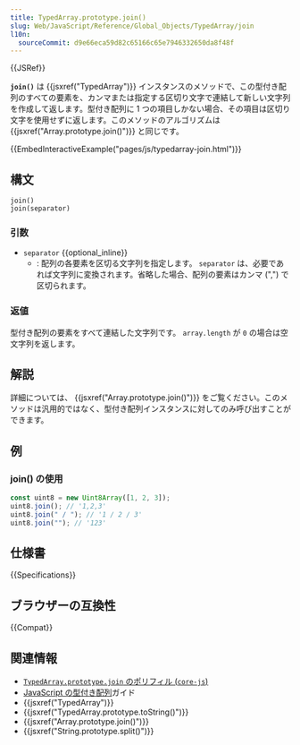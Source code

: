 ```yaml
---
title: TypedArray.prototype.join()
slug: Web/JavaScript/Reference/Global_Objects/TypedArray/join
l10n:
  sourceCommit: d9e66eca59d82c65166c65e7946332650da8f48f
---
```


{{JSRef}}

**`join()`** は {{jsxref("TypedArray")}} インスタンスのメソッドで、この型付き配列のすべての要素を、カンマまたは指定する区切り文字で連結して新しい文字列を作成して返します。型付き配列に 1 つの項目しかない場合、その項目は区切り文字を使用せずに返します。このメソッドのアルゴリズムは {{jsxref("Array.prototype.join()")}} と同じです。

{{EmbedInteractiveExample("pages/js/typedarray-join.html")}}

## 構文

```js-nolint
join()
join(separator)
```

### 引数

- `separator` {{optional_inline}}
  - : 配列の各要素を区切る文字列を指定します。 `separator` は、必要であれば文字列に変換されます。省略した場合、配列の要素はカンマ (",") で区切られます。

### 返値

型付き配列の要素をすべて連結した文字列です。 `array.length` が `0` の場合は空文字列を返します。

## 解説

詳細については、 {{jsxref("Array.prototype.join()")}} をご覧ください。このメソッドは汎用的ではなく、型付き配列インスタンスに対してのみ呼び出すことができます。

## 例

### join() の使用

```js
const uint8 = new Uint8Array([1, 2, 3]);
uint8.join(); // '1,2,3'
uint8.join(" / "); // '1 / 2 / 3'
uint8.join(""); // '123'
```

## 仕様書

{{Specifications}}

## ブラウザーの互換性

{{Compat}}

## 関連情報

- [`TypedArray.prototype.join` のポリフィル (`core-js`)](https://github.com/zloirock/core-js#ecmascript-typed-arrays)
- [JavaScript の型付き配列](/ja/docs/Web/JavaScript/Guide/Typed_arrays)ガイド
- {{jsxref("TypedArray")}}
- {{jsxref("TypedArray.prototype.toString()")}}
- {{jsxref("Array.prototype.join()")}}
- {{jsxref("String.prototype.split()")}}

